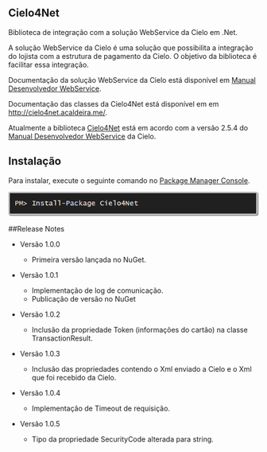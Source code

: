 ## Cielo4Net

Biblioteca de integração com a solução WebService da Cielo em .Net.

A solução WebService da Cielo é uma solução que possibilita a integração do lojista com a estrutura de pagamento da Cielo. O objetivo da biblioteca é facilitar essa integração.

Documentação da solução WebService da Cielo está disponível em <a href="https://www.cielo.com.br/wps/wcm/connect/c682298e-4518-4e2b-8945-cef23e04b5ec/Cielo-E-commerce-Manual-do-Desenvolvedor-WebService-PT-V2.5.4.pdf?MOD=AJPERES&CONVERT_TO=url&CACHEID=c682298e-4518-4e2b-8945-cef23e04b5ec" target="_blank">Manual Desenvolvedor WebService</a>.

Documentação das classes da Cielo4Net está disponível em em <a href="http://cielo4net.acaldeira.me/" target="_blank">http://cielo4net.acaldeira.me/</a>.

Atualmente a biblioteca <a href="https://github.com/adrianocaldeira/cielo-4-net">Cielo4Net</a> está em acordo com a versão 2.5.4 do <a href="https://www.cielo.com.br/wps/wcm/connect/c682298e-4518-4e2b-8945-cef23e04b5ec/Cielo-E-commerce-Manual-do-Desenvolvedor-WebService-PT-V2.5.4.pdf?MOD=AJPERES&CONVERT_TO=url&CACHEID=c682298e-4518-4e2b-8945-cef23e04b5ec" target="_blank">Manual Desenvolvedor WebService</a> da Cielo.

## <a name="instacao"></a>Instalação

Para instalar, execute o seguinte comando no <a href="http://docs.nuget.org/docs/start-here/using-the-package-manager-console#Installing_a_Package" target="_blank">Package Manager Console</a>.

<img src="https://raw.githubusercontent.com/adrianocaldeira/cielo-4-net/master/nuget.png"/>

##<a name="release-notes"></a>Release Notes

- Versão 1.0.0
	- Primeira versão lançada no NuGet.
	
- Versão 1.0.1
	- Implementação de log de comunicação.	
	- Publicação de versão no NuGet

- Versão 1.0.2
	- Inclusão da propriedade Token (informações do cartão) na classe TransactionResult. 	

- Versão 1.0.3
	- Inclusão das propriedades contendo o Xml enviado a Cielo e o Xml que foi recebido da Cielo. 		
	
- Versão 1.0.4
	- Implementação de Timeout de requisição. 
	
- Versão 1.0.5
	- Tipo da propriedade SecurityCode alterada para string. 	